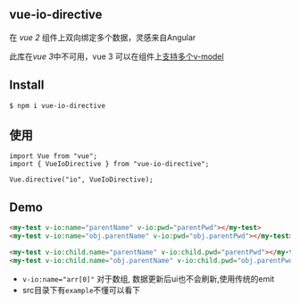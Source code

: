 ## vue-io-directive 

在 *vue 2* 组件上双向绑定多个数据，灵感来自Angular

此库在*vue 3*中不可用，vue 3 可以在组件上[支持多个v-model](https://v3.cn.vuejs.org/guide/component-basics.html#%E5%9C%A8%E7%BB%84%E4%BB%B6%E4%B8%8A%E4%BD%BF%E7%94%A8-v-model)

## Install
```
$ npm i vue-io-directive
```

## 使用
```
import Vue from "vue";
import { VueIoDirective } from "vue-io-directive";

Vue.directive("io", VueIoDirective);
```

## Demo
```html
<my-test v-io:name="parentName" v-io:pwd="parentPwd"></my-test>
<my-test v-io:name="obj.parentName" v-io:pwd="obj.parentPwd"></my-test>

<my-test v-io:child.name="parentName" v-io:child.pwd="parentPwd"></my-test>
<my-test v-io:child.name="obj.parentName" v-io:child.pwd="obj.parentPwd"></my-test>
```


- `v-io:name="arr[0]"` 对于数组, 数据更新后ui也不会刷新,使用传统的emit
- src目录下有`example`不懂可以看下